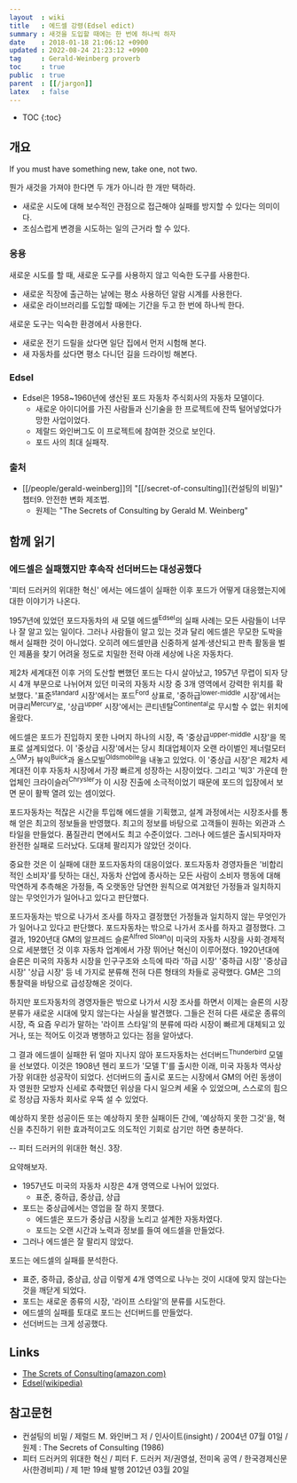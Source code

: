 ```yaml
---
layout  : wiki
title   : 에드셀 강령(Edsel edict)
summary : 새것을 도입할 때에는 한 번에 하나씩 하자
date    : 2018-01-18 21:06:12 +0900
updated : 2022-08-24 21:23:12 +0900
tag     : Gerald-Weinberg proverb
toc     : true
public  : true
parent  : [[/jargon]]
latex   : false
---
```

* TOC
{:toc}

## 개요

>
If you must have something new, take one, not two.
>
뭔가 새것을 가져야 한다면 두 개가 아니라 한 개만 택하라.

* 새로운 시도에 대해 보수적인 관점으로 접근해야 실패를 방지할 수 있다는 의미이다.
* 조심스럽게 변경을 시도하는 일의 근거라 할 수 있다.

### 응용

새로운 시도를 할 때, 새로운 도구를 사용하지 않고 익숙한 도구를 사용한다.

* 새로운 직장에 출근하는 날에는 평소 사용하던 알람 시계를 사용한다.
* 새로운 라이브러리를 도입할 때에는 기간을 두고 한 번에 하나씩 한다.

새로운 도구는 익숙한 환경에서 사용한다.

* 새로운 전기 드릴을 샀다면 일단 집에서 먼저 시험해 본다.
* 새 자동차를 샀다면 평소 다니던 길을 드라이빙 해본다.

### Edsel

* Edsel은 1958~1960년에 생산된 포드 자동차 주식회사의 자동차 모델이다.
    * 새로운 아이디어를 가진 사람들과 신기술을 한 프로젝트에 잔뜩 털어넣었다가 망한 사업이었다.
    * 제랄드 와인버그도 이 프로젝트에 참여한 것으로 보인다.
    * 포드 사의 최대 실패작.

### 출처

* [[/people/gerald-weinberg]]의 "[[/secret-of-consulting]]{컨설팅의 비밀}" 챕터9. 안전한 변화 제조법.
    * 원제는 "The Secrets of Consulting by Gerald M. Weinberg"

## 함께 읽기
### 에드셀은 실패했지만 후속작 선더버드는 대성공했다

'피터 드러커의 위대한 혁신' 에서는 에드셀이 실패한 이후 포드가 어떻게 대응했는지에 대한 이야기가 나온다.

>
1957년에 있었던 포드자동차의 새 모델 에드셀<sup>Edsel</sup>의 실패 사례는 모든 사람들이 너무나 잘 알고 있는 일이다.
그러나 사람들이 알고 있는 것과 달리 에드셀은 무모한 도박을 해서 실패한 것이 아니었다.
오히려 에드셀만큼 신중하게 설계·생산되고 판촉 활동을 벌인 제품을 찾기 어려울 정도로 치밀한 전략 아래 세상에 나온 자동차다.
>
제2차 세계대전 이후 거의 도산할 뻔했던 포드는 다시 살아났고, 1957년 무렵이 되자 당시 4개 부문으로 나뉘어져 있던 미국의 자동차 시장 중 3개 영역에서 강력한 위치를 확보했다.
'표준<sup>standard</sup> 시장'에서는 포드<sup>Ford</sup> 상표로, '중하급<sup>lower-middle</sup> 시장'에서는 머큐리<sup>Mercury</sup>로, '상급<sup>upper</sup> 시장'에서는 콘티넨탈<sup>Continental</sup>로 무시할 수 없는 위치에 올랐다.
>
에드셀은 포드가 진입하지 못한 나머지 하나의 시장, 즉 '중상급<sup>upper-middle</sup> 시장'을 목표로 설계되었다.
이 '중상급 시장'에서는 당시 최대업체이자 오랜 라이벌인 제너럴모터스<sup>GM</sup>가 뷰익<sup>Buick</sup>과 올스모빌<sup>Oldsmobile</sup>을 내놓고 있었다.
이 '중상급 시장'은 제2차 세계대전 이후 자동차 시장에서 가장 빠르게 성장하는 시장이었다.
그리고 '빅3' 가운데 한 업체인 크라이슬러<sup>Chrysler</sup>가 이 시장 진출에 소극적이었기 때문에 포드의 입장에서 보면 문이 활짝 열려 있는 셈이었다.
>
포드자동차는 적잖은 시간을 투입해 에드셀을 기획했고, 설계 과정에서는 시장조사를 통해 얻은 최고의 정보들을 반영했다.
최고의 정보를 바탕으로 고객들이 원하는 외관과 스타일을 만들었다.
품질관리 면에서도 최고 수준이었다.
그러나 에드셀은 출시되자마자 완전한 실패로 드러났다.
도대체 팔리지가 않았던 것이다.
>
중요한 것은 이 실패에 대한 포드자동차의 대응이었다.
포드자동차 경영자들은 '비합리적인 소비자'를 탓하는 대신, 자동차 산업에 종사하는 모든 사람이 소비자 행동에 대해 막연하게 추측해온 가정들, 즉 오랫동안 당연한 원칙으로 여겨왔던 가정들과 일치하지 않는 무엇인가가 일어나고 있다고 판단했다.
>
포드자동차는 밖으로 나가서 조사를 하자고 결정했던 가정들과 일치하지 않는 무엇인가가 일어나고 있다고 판단했다.
포드자동차는 밖으로 나가서 조사를 하자고 결정했다.
그 결과, 1920년대 GM의 알프레드 슬론<sup>Alfred Sloan</sup>이 미국의 자동차 시장을 사회·경제적으로 세분했던 것 이후 자동차 업계에서 가장 뛰어난 혁신이 이루어졌다.
1920년대에 슬론은 미국의 자동차 시장을 인구구조와 소득에 따라 '하급 시장' '중하급 시장' '중상급 시장' '상급 시장' 등 네 가지로 분류해 전혀 다른 형태의 차들로 공략했다.
GM은 그의 통찰력을 바탕으로 급성장해온 것이다.
>
하지만 포드자동차의 경영자들은 밖으로 나가서 시장 조사를 하면서 이제는 슬론의 시장 분류가 새로운 시대에 맞지 않는다는 사실을 발견했다.
그들은 전혀 다른 새로운 종류의 시장, 즉 요즘 우리가 말하는 '라이프 스타일'의 분류에 따라 시장이 빠르게 대체되고 있거나, 또는 적어도 이것과 병행하고 있다는 점을 알아냈다.
>
그 결과 에드셀이 실패한 뒤 얼마 지나지 않아 포드자동차는 선더버드<sup>Thunderbird</sup> 모델을 선보였다.
이것은 1908년 헨리 포드가 '모델 T'를 출시한 이래, 미국 자동차 역사상 가장 위대한 성공작이 되었다.
선더버드의 출시로 포드는 시장에서 GM의 어린 동생이자 영원한 모방자 신세로 추락했던 위상을 다시 일으켜 세울 수 있었으며, 스스로의 힘으로 정상급 자동차 회사로 우뚝 설 수 있었다.
>
예상하지 못한 성공이든 또는 예상하지 못한 실패이든 간에, '예상하지 못한 그것'을, 혁신을 추진하기 위한 효과적이고도 의도적인 기회로 삼기만 하면 충분하다.
>
-- 피터 드러커의 위대한 혁신. 3장.

요약해보자.

- 1957년도 미국의 자동차 시장은 4개 영역으로 나뉘어 있었다.
    - 표준, 중하급, 중상급, 상급
- 포드는 중상급에서는 영업을 잘 하지 못했다.
    - 에드셀은 포드가 중상급 시장을 노리고 설계한 자동차였다.
    - 포드는 오랜 시간과 노력과 정보를 들여 에드셀을 만들었다.
- 그러나 에드셀은 잘 팔리지 않았다.

포드는 에드셀의 실패를 분석한다.

- 표준, 중하급, 중상급, 상급 이렇게 4개 영역으로 나누는 것이 시대에 맞지 않는다는 것을 깨닫게 되었다.
- 포드는 새로운 종류의 시장, '라이프 스타일'의 분류를 시도한다.
- 에드셀의 실패를 토대로 포드는 선더버드를 만들었다.
- 선더버드는 크게 성공했다.

## Links

* [The Screts of Consulting(amazon.com)](https://www.amazon.com/Secrets-Consulting-Gerald-M-Weinberg/dp/B00F0ZZQOK )
* [Edsel(wikipedia)](https://en.wikipedia.org/wiki/Edsel )

## 참고문헌

- 컨설팅의 비밀 / 제럴드 M. 와인버그 저 / 인사이트(insight) / 2004년 07월 01일 / 원제 : The Secrets of Consulting (1986)
- 피터 드러커의 위대한 혁신 / 피터 F. 드러커 저/권영설, 전미옥 공역 / 한국경제신문사(한경비피) / 제 1판 19쇄 발행 2012년 03월 20일
